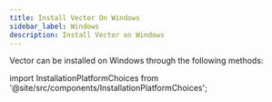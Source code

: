 ```yaml
---
title: Install Vector On Windows
sidebar_label: Windows
description: Install Vector on Windows
---
```


Vector can be installed on Windows through the following methods:

import InstallationPlatformChoices from '@site/src/components/InstallationPlatformChoices';

<InstallationPlatformChoices os="Windows" packageManager="MSI" />



